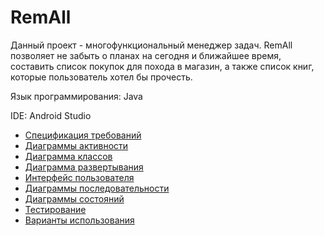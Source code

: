 # RemAll
Данный проект - многофункциональный менеджер задач.
RemAll позволяет не забыть о планах на сегодня и ближайшее время, составить список покупок для похода в магазин, а также список книг, которые пользователь хотел бы прочесть.

Язык программирования: Java

IDE: Android Studio

- [Спецификация требований](https://github.com/fedosenk0/RemAll/blob/master/Docs/SRS.md)
- [Диаграммы активности](https://github.com/fedosenk0/RemAll/tree/master/Docs/Activity)
- [Диаграмма классов](https://github.com/fedosenk0/RemAll/tree/master/Docs/Class)
- [Диаграмма развертывания](https://github.com/fedosenk0/RemAll/tree/master/Docs/Deployment)
- [Интерфейс пользователя](https://github.com/fedosenk0/RemAll/tree/master/Docs/Mockups)
- [Диаграммы последовательности](https://github.com/fedosenk0/RemAll/tree/master/Docs/Sequence)
- [Диаграммы состояний](https://github.com/fedosenk0/RemAll/tree/master/Docs/State)
- [Тестирование](https://github.com/fedosenk0/RemAll/tree/master/Docs/Testing)
- [Варианты использования](https://github.com/fedosenk0/RemAll/tree/master/Docs/UseCase)
